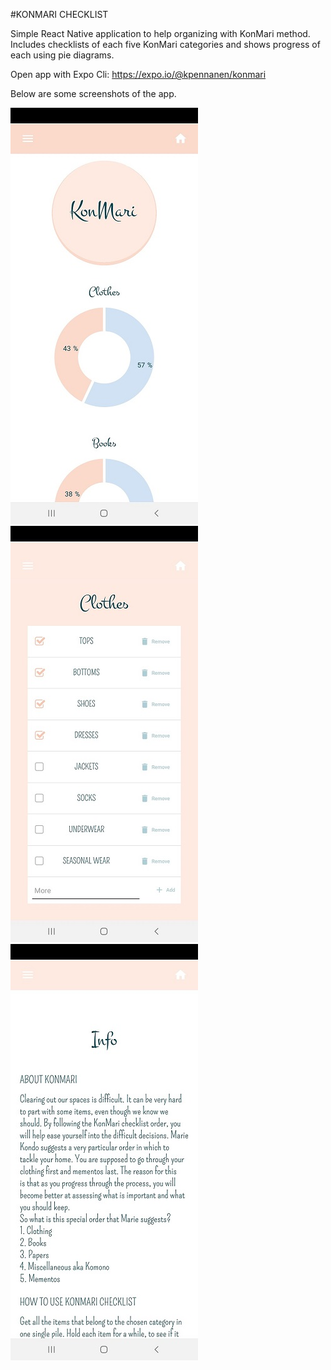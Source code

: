 #KONMARI CHECKLIST

Simple React Native application to help organizing with KonMari method.
Includes checklists of each five KonMari categories and shows progress of each using pie diagrams.

Open app with Expo Cli: https://expo.io/@kpennanen/konmari 

Below are some screenshots of the app. 
 
![Screenshot Front](https://github.com/PennaPenna/konmari_checklist/blob/main/screenshots/Screenshot_konmari_front.jpg)
![Screenshot List](https://github.com/PennaPenna/konmari_checklist/blob/main/screenshots/Screenshot_konmari_list.jpg)
![Screenshot Info](https://github.com/PennaPenna/konmari_checklist/blob/main/screenshots/Screenshot_konmari_info.jpg)
